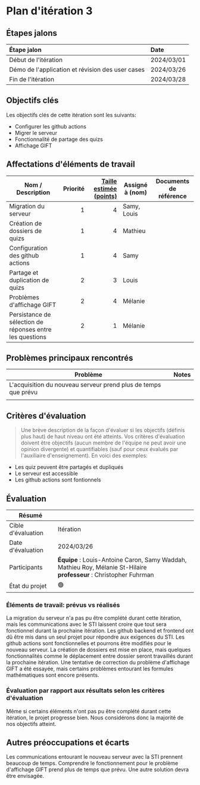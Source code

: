 # Plan d'itération 3

## Étapes jalons

| Étape jalon                                       | Date       |
| :------------------------------------------------ | :--------- |
| Début de l'itération                              | 2024/03/01 |
| Démo de l'application et révision des user cases  | 2024/03/26 |
| Fin de l'itération                                | 2024/03/28 |

## Objectifs clés

Les objectifs clés de cette itération sont les suivants:

-   Configurer les github actions
-   Migrer le serveur
-   Fonctionnalité de partage des quizs
-   Affichage GIFT


## Affectations d'éléments de travail

| Nom / Description              | Priorité | [Taille estimée (points)](#commentEstimer 'Comment estimer?') | Assigné à (nom) | Documents de référence                                                                          |
| ------------------------------ | -------: | ------------------------------------------------------------: | --------------- | ----------------------------------------------------------------------------------------------- |
| Migration du serveur |        1 |                                     4 | Samy, Louis           ||
| Création de dossiers de quizs |  1|                                      4 | Mathieu          ||
| Configuration des github actions|   1|                                      4| Samy          ||
| Partage et duplication de quizs|   2|                    3| Louis          |                                                 |
| Problèmes d'affichage GIFT |   2|                                      4| Mélanie         |                                                 |
| Persistance de sélection de réponses entre les questions |   2|                          1| Mélanie         |                |

## Problèmes principaux rencontrés

| Problème                                                                                                                               | Notes                                                                                                                                                                                                                                         |
| -------------------------------------------------------------------------------------------------------------------------------------- | --------------------------------------------------------------------------------------------------------------------------------------------------------------------------------------------------------------------------------------------- |
| L'acquisition du nouveau serveur prend plus de temps que prévu|                                                                                               |
| |                                                                                                               |

## Critères d'évaluation

> Une brève description de la façon d'évaluer si les objectifs (définis plus haut) de haut niveau ont été atteints.
> Vos critères d'évaluation doivent être objectifs (aucun membre de l'équipe ne peut avoir une opinion divergente) et quantifiables (sauf pour ceux évalués par l'auxiliaire d'enseignement). En voici des exemples:

-   Les quiz peuvent être partagés et dupliqués
-   Le serveur est accessible
-   Les github actions sont fontionnels

## Évaluation

| Résumé             |                                                                                                                                    |
| ------------------ | ---------------------------------------------------------------------------------------------------------------------------------- |
| Cible d'évaluation | Itération                                                                                                                          |
| Date d'évaluation  | 2024/03/26                                                                                                                        |
| Participants       | **Équipe** : Louis-Antoine Caron, Samy Waddah, Mathieu Roy, Mélanie St-Hilaire<br> **professeur** : Christopher Fuhrman |
| État du projet     | 🟢                                                                                                                                 |

### Éléments de travail: prévus vs réalisés

La migration du serveur n'a pas pu être complété durant cette itération, mais les communications avec le STI laissent croire que tout sera fonctionnel durant la prochaine itération. Les github backend et frontend ont dû être mis dans un seul projet pour répondre aux exigences du STI. Les github actions sont fonctionnelles et pourrons être modifiés pour le nouveau serveur. La création de dossiers est mise en place, mais quelques fonctionnalités comme le déplacement entre dossier seront travaillés durant la prochaine itération. Une tentative de correction du problème d'affichage GIFT a été essayée, mais certains problèmes entourant les formules mathématiques sont encore présents.

### Évaluation par rapport aux résultats selon les critères d'évaluation

Même si certains éléments n'ont pas pu être complété durant cette itération, le projet progresse bien. Nous considérons donc la majorité de nos objectifs atteint.

## Autres préoccupations et écarts

Les communications entourant le nouveau serveur avec la STI prennent beaucoup de temps. Comprendre le fonctionnement pour le problème d'affichage GIFT prend plus de temps que prévu. Une autre solution devra être envisagée. 
